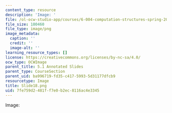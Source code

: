 ```yaml
---
content_type: resource
description: 'Image: '
file: /ol-ocw-studio-app/courses/6-004-computation-structures-spring-2017/7fe759d2481ff7e0b2ec8116ac4e3345_Slide18.png
file_size: 180460
file_type: image/png
image_metadata:
  caption: ''
  credit: ''
  image-alt: ''
learning_resource_types: []
license: https://creativecommons.org/licenses/by-nc-sa/4.0/
ocw_type: OCWImage
parent_title: 5.1 Annotated Slides
parent_type: CourseSection
parent_uid: ba996719-fd35-c417-5993-5d31177dfcb9
resourcetype: Image
title: Slide18.png
uid: 7fe759d2-481f-f7e0-b2ec-8116ac4e3345
---
```

Image: 